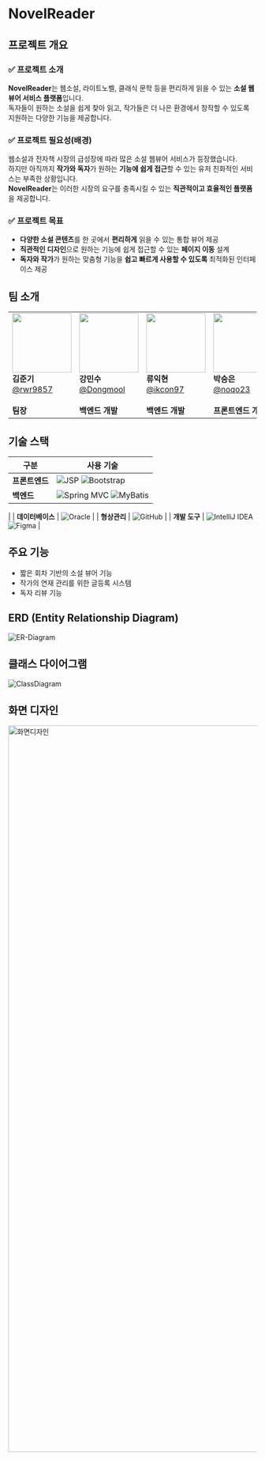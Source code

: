 # NovelReader

## 프로젝트 개요

### ✅ **프로젝트 소개**  
**NovelReader**는 웹소설, 라이트노벨, 클래식 문학 등을 편리하게 읽을 수 있는 **소설 웹뷰어 서비스 플랫폼**입니다.  
독자들이 원하는 소설을 쉽게 찾아 읽고, 작가들은 더 나은 환경에서 창작할 수 있도록 지원하는 다양한 기능을 제공합니다.

### ✅ **프로젝트 필요성(배경)**  
웹소설과 전자책 시장의 급성장에 따라 많은 소설 웹뷰어 서비스가 등장했습니다.  
하지만 아직까지 **작가와 독자**가 원하는 **기능에 쉽게 접근**할 수 있는 유저 친화적인 서비스는 부족한 상황입니다.  
**NovelReader**는 이러한 시장의 요구를 충족시킬 수 있는 **직관적이고 효율적인 플랫폼**을 제공합니다.

### ✅ **프로젝트 목표**  
- **다양한 소설 콘텐츠**를 한 곳에서 **편리하게** 읽을 수 있는 통합 뷰어 제공  
- **직관적인 디자인**으로 원하는 기능에 쉽게 접근할 수 있는 **페이지 이동** 설계  
- **독자와 작가**가 원하는 맞춤형 기능을 **쉽고 빠르게 사용할 수 있도록** 최적화된 인터페이스 제공


## 팀 소개

|  |  |  |  |  |
|--|--|--|--|--|
| <img src="https://avatars.githubusercontent.com/u/74402423?v=4" width="120"/><br/>**김준기**<br/>[@rwr9857](https://github.com/rwr9857)<br/><br/>**팀장** | <img src="https://avatars.githubusercontent.com/u/77829975?v=4" width="120"/><br/>**강민수**<br/>[@Dongmool](https://github.com/Dongmool)<br/><br/>**백엔드 개발**| <img src="https://avatars.githubusercontent.com/u/67631164?v=4" width="120"/><br/>**류익현**<br/>[@ikcon97](https://github.com/ikcon97)<br/><br/>**백엔드 개발**| <img src="https://avatars.githubusercontent.com/u/96859074?v=4" width="120"/><br/>**박승은**<br/>[@noqo23](https://github.com/noqo23)<br/><br/>**프론트엔드 개발**| <img src="https://avatars.githubusercontent.com/u/96814509?v=4" width="120"/><br/>**안태균**<br/>[@taekyun01](https://github.com/taekyun01)<br/><br/>**프론트엔드 개발**|


## 기술 스택

| 구분 | 사용 기술 |
|------|-----------|
| **프론트엔드** | ![JSP](https://img.shields.io/badge/JSP-%23f44336?style=for-the-badge&logo=JSP&logoColor=white) ![Bootstrap](https://img.shields.io/badge/Bootstrap-7952B3?style=for-the-badge&logo=bootstrap&logoColor=white) |
| **백엔드** | ![Spring MVC](https://img.shields.io/badge/Spring%20MVC-6DB33F?style=for-the-badge&logo=spring&logoColor=white) ![MyBatis](https://img.shields.io/badge/MyBatis-DB0000?style=for-the-badge&logoColor=white)
 |
| **데이터베이스** | ![Oracle](https://img.shields.io/badge/Oracle-F80000?style=for-the-badge&logo=oracle&logoColor=white)
 |
| **형상관리** | ![GitHub](https://img.shields.io/badge/GitHub-181717?style=for-the-badge&logo=github&logoColor=white)
 |
| **개발 도구** | ![IntelliJ IDEA](https://img.shields.io/badge/IntelliJ%20IDEA-000000?style=for-the-badge&logo=intellijidea&logoColor=white) ![Figma](https://img.shields.io/badge/Figma-F24E1E?style=for-the-badge&logo=figma&logoColor=white)
 |

## 주요 기능

- 짧은 회차 기반의 소설 뷰어 기능
- 작가의 연재 관리를 위한 글등록 시스템
- 독자 리뷰 기능

## ERD (Entity Relationship Diagram)

![ER-Diagram](https://github.com/Vulpes94/novelreader/assets/74402423/b4761a4b-d39f-4827-b6db-646f398ba56d)

## 클래스 다이어그램

![ClassDiagram](https://github.com/Vulpes94/novelreader/assets/74402423/a63267aa-5937-4f45-bc60-4c63d1ea7c03)

## 화면 디자인

<img width="1470" alt="화면디자인" src="https://github.com/user-attachments/assets/22d83d21-d0b9-4047-b3b9-d24b00e73dc2" />





